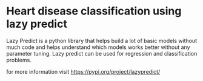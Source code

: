 # Heart disease classification using lazy predict

Lazy Predict is a python library that helps build a lot of basic models without much code and helps understand which models works better without any parameter tuning. Lazy predict can be used for regression and classification problems.

for more information visit https://pypi.org/project/lazypredict/
